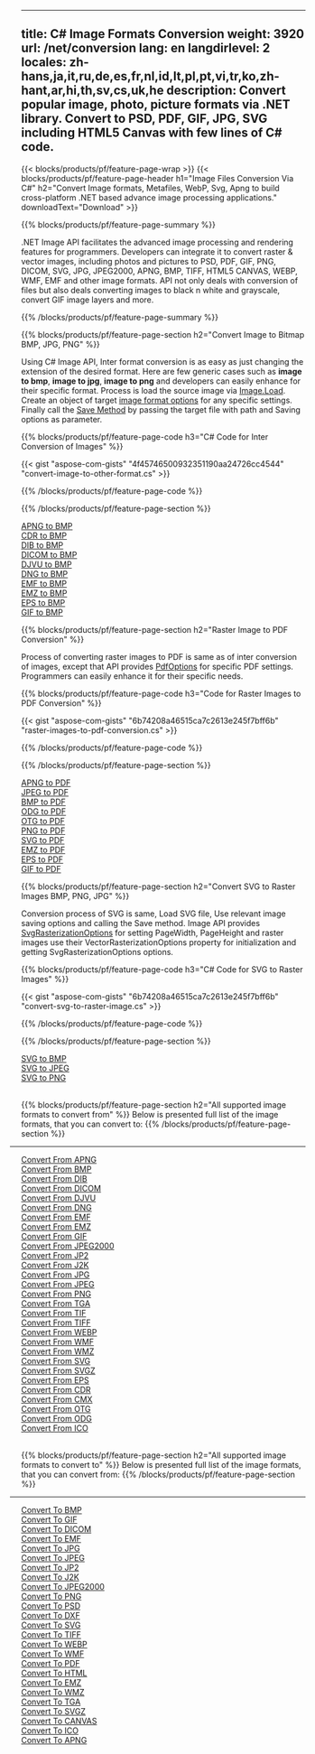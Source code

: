 ﻿
---
title: C# Image Formats Conversion 
weight: 3920
url: /net/conversion 
lang: en
langdirlevel: 2
locales: zh-hans,ja,it,ru,de,es,fr,nl,id,lt,pl,pt,vi,tr,ko,zh-hant,ar,hi,th,sv,cs,uk,he
description: Convert popular image, photo, picture formats via .NET library. Convert to PSD, PDF, GIF, JPG,  SVG including HTML5 Canvas with few lines of C# code.
---

{{< blocks/products/pf/feature-page-wrap >}}
{{< blocks/products/pf/feature-page-header h1="Image Files Conversion Via C#" h2="Convert Image formats, Metafiles, WebP, Svg, Apng to build cross-platform .NET based advance image processing applications." downloadText="Download" >}}

{{% blocks/products/pf/feature-page-summary %}}

.NET Image API facilitates the advanced image processing and rendering features for programmers. Developers can integrate it to convert raster & vector images, including photos and pictures to PSD, PDF, GIF, PNG, DICOM, SVG, JPG, JPEG2000, APNG, BMP, TIFF, HTML5 CANVAS, WEBP, WMF, EMF and other image formats. API not only deals with conversion of files but also deals converting images to black n white and grayscale, convert GIF image layers and more.

{{% /blocks/products/pf/feature-page-summary  %}}

{{% blocks/products/pf/feature-page-section  h2="Convert Image to Bitmap BMP, JPG, PNG" %}}

Using C# Image API, Inter format conversion is as easy as just changing the extension of the desired format. Here are few generic cases such as **image to bmp**, **image to jpg**, **image to png** and developers can easily enhance for their specific format. Process is load the source image via [Image.Load](https://apireference.aspose.com/imaging/net/aspose.imaging/image/methods/load). Create an object of target [image format options](https://apireference.aspose.com/imaging/net/aspose.imaging.imageoptions) for any specific settings. Finally call the [Save Method](https://apireference.aspose.com/imaging/net/aspose.imaging.image/save/methods/4) by passing the target file with path and Saving options as parameter.

{{% blocks/products/pf/feature-page-code h3="C# Code for Inter Conversion of Images" %}}

{{< gist "aspose-com-gists" "4f45746500932351190aa24726cc4544" "convert-image-to-other-format.cs" >}}

{{% /blocks/products/pf/feature-page-code  %}}

{{% /blocks/products/pf/feature-page-section %}}

<div class="container-fluid productfamilypage bg-gray">
    <div class="convertypes bg-gray agp-content section">
        <div class="container">
		<div class="row other-converters">
		   <div class="col-md-2 other-converter remove-lp remove-rp">
		      <a href="/imaging/en/net/conversion/apng-to-bmp/">APNG to BMP</a>
		   </div>
		   <div class="col-md-2 other-converter remove-lp remove-rp">
		      <a href="/imaging/en/net/conversion/cdr-to-bmp/">CDR to BMP</a>
		   </div>
		   <div class="col-md-2 other-converter remove-lp remove-rp">
		      <a href="/imaging/en/net/conversion/dib-to-bmp/">DIB to BMP</a>
		   </div>
		   <div class="col-md-2 other-converter remove-lp remove-rp">
		      <a href="/imaging/en/net/conversion/dicom-to-bmp/">DICOM to BMP</a>
		   </div>
 		   <div class="col-md-2 other-converter remove-lp remove-rp">
		      <a href="/imaging/en/net/conversion/djvu-to-bmp/">DJVU to BMP</a>
		   </div>
		   <div class="col-md-2 other-converter remove-lp remove-rp">
		      <a href="/imaging/en/net/conversion/dng-to-bmp/">DNG to BMP</a>
		   </div>
		   <div class="col-md-2 other-converter remove-lp remove-rp">
		      <a href="/imaging/en/net/conversion/emf-to-bmp/">EMF to BMP</a>
		   </div>
		   <div class="col-md-2 other-converter remove-lp remove-rp">
		      <a href="/imaging/en/net/conversion/emz-to-bmp/">EMZ to BMP</a>
		   </div>
		   <div class="col-md-2 other-converter remove-lp remove-rp">
		      <a href="/imaging/en/net/conversion/eps-to-bmp/">EPS to BMP</a>
		   </div>
		   <div class="col-md-2 other-converter remove-lp remove-rp">
		      <a href="/imaging/en/net/conversion/gif-to-bmp/">GIF to BMP</a>
		   </div>
		</div>
	</div>
    </div>
</div>

{{% blocks/products/pf/feature-page-section  h2="Raster Image to PDF Conversion" %}}

Process of converting raster images to PDF is same as of inter conversion of images, except that API provides [PdfOptions](https://apireference.aspose.com/imaging/net/aspose.imaging.imageoptions/pdfoptions) for specific PDF settings. Programmers can easily enhance it for their specific needs.

{{% blocks/products/pf/feature-page-code h3="Code for Raster Images to PDF Conversion" %}}

{{< gist "aspose-com-gists" "6b74208a46515ca7c2613e245f7bff6b" "raster-images-to-pdf-conversion.cs" >}}

{{% /blocks/products/pf/feature-page-code  %}}

{{% /blocks/products/pf/feature-page-section %}}

<div class="container-fluid productfamilypage bg-gray">
    <div class="convertypes bg-gray agp-content section">
        <div class="container">
		<div class="row other-converters">
		   <div class="col-md-2 other-converter remove-lp remove-rp">
		      <a href="/imaging/en/net/conversion/apng-to-PDF/">APNG to PDF</a>
		   </div>
		   <div class="col-md-2 other-converter remove-lp remove-rp">
		      <a href="/imaging/en/net/conversion/jpeg-to-PDF/">JPEG to PDF</a>
		   </div>
		   <div class="col-md-2 other-converter remove-lp remove-rp">
		      <a href="/imaging/en/net/conversion/bmp-to-PDF/">BMP to PDF</a>
		   </div>
		   <div class="col-md-2 other-converter remove-lp remove-rp">
		      <a href="/imaging/en/net/conversion/odg-to-PDF/">ODG to PDF</a>
		   </div>
 		   <div class="col-md-2 other-converter remove-lp remove-rp">
		      <a href="/imaging/en/net/conversion/otg-to-PDF/">OTG to PDF</a>
		   </div>
		   <div class="col-md-2 other-converter remove-lp remove-rp">
		      <a href="/imaging/en/net/conversion/png-to-PDF/">PNG to PDF</a>
		   </div>
		   <div class="col-md-2 other-converter remove-lp remove-rp">
		      <a href="/imaging/en/net/conversion/svg-to-PDF/">SVG to PDF</a>
		   </div>
		   <div class="col-md-2 other-converter remove-lp remove-rp">
		      <a href="/imaging/en/net/conversion/emz-to-PDF/">EMZ to PDF</a>
		   </div>
		   <div class="col-md-2 other-converter remove-lp remove-rp">
		      <a href="/imaging/en/net/conversion/eps-to-PDF/">EPS to PDF</a>
		   </div>
		   <div class="col-md-2 other-converter remove-lp remove-rp">
		      <a href="/imaging/en/net/conversion/gif-to-PDF/">GIF to PDF</a>
		   </div>
		</div>
	</div>
    </div>
</div>

{{% blocks/products/pf/feature-page-section  h2="Convert SVG to Raster Images BMP, PNG, JPG" %}}

Conversion process of SVG is same, Load SVG file, Use relevant image saving options and calling the Save method. Image API provides [SvgRasterizationOptions](https://apireference.aspose.com/imaging/net/aspose.imaging.imageoptions/svgrasterizationoptions) for setting PageWidth, PageHeight and raster images use their VectorRasterizationOptions property for initialization and getting SvgRasterizationOptions options. 

{{% blocks/products/pf/feature-page-code h3="C# Code for SVG to Raster Images" %}}

{{< gist "aspose-com-gists" "6b74208a46515ca7c2613e245f7bff6b" "convert-svg-to-raster-image.cs" >}}

{{% /blocks/products/pf/feature-page-code  %}}

{{% /blocks/products/pf/feature-page-section %}}

<div class="container-fluid productfamilypage bg-gray">
    <div class="convertypes bg-gray agp-content section">
        <div class="container">
		<div class="row other-converters">
		   <div class="col-md-2 other-converter remove-lp remove-rp">
		      <a href="/imaging/en/net/conversion/SVG-to-bmp/">SVG to BMP</a>
		   </div>
		   <div class="col-md-2 other-converter remove-lp remove-rp">
		      <a href="/imaging/en/net/conversion/SVG-to-jpeg/">SVG to JPEG</a>
		   </div>
		   <div class="col-md-2 other-converter remove-lp remove-rp">
		      <a href="/imaging/en/net/conversion/SVG-to-png/">SVG to PNG</a>
		   </div>		   
		</div>
	</div>
    </div>
</div>
<br/>

{{% blocks/products/pf/feature-page-section  h2="All supported image formats to convert from" %}}
Below is presented full list of the image formats, that you can convert to:
{{% /blocks/products/pf/feature-page-section %}}
<div class="container-fluid productfamilypage bg-gray">
    <div class="convertypes bg-gray agp-content section">
        <div class="container">
                <hr style="margin-left:-20px;"/>
		<div class="row other-converters">
		    <div class='col-md-2 other-converter remove-lp remove-rp'><a href="/imaging/net/conversion/from/apng" >Convert From APNG</a></div>
<div class='col-md-2 other-converter remove-lp remove-rp'><a href="/imaging/net/conversion/from/bmp" >Convert From BMP</a></div>
<div class='col-md-2 other-converter remove-lp remove-rp'><a href="/imaging/net/conversion/from/dib" >Convert From DIB</a></div>
<div class='col-md-2 other-converter remove-lp remove-rp'><a href="/imaging/net/conversion/from/dicom" >Convert From DICOM</a></div>
<div class='col-md-2 other-converter remove-lp remove-rp'><a href="/imaging/net/conversion/from/djvu" >Convert From DJVU</a></div>
<div class='col-md-2 other-converter remove-lp remove-rp'><a href="/imaging/net/conversion/from/dng" >Convert From DNG</a></div>
<div class='col-md-2 other-converter remove-lp remove-rp'><a href="/imaging/net/conversion/from/emf" >Convert From EMF</a></div>
<div class='col-md-2 other-converter remove-lp remove-rp'><a href="/imaging/net/conversion/from/emz" >Convert From EMZ</a></div>
<div class='col-md-2 other-converter remove-lp remove-rp'><a href="/imaging/net/conversion/from/gif" >Convert From GIF</a></div>
<div class='col-md-2 other-converter remove-lp remove-rp'><a href="/imaging/net/conversion/from/jpeg2000" >Convert From JPEG2000</a></div>
<div class='col-md-2 other-converter remove-lp remove-rp'><a href="/imaging/net/conversion/from/jp2" >Convert From JP2</a></div>
<div class='col-md-2 other-converter remove-lp remove-rp'><a href="/imaging/net/conversion/from/j2k" >Convert From J2K</a></div>
<div class='col-md-2 other-converter remove-lp remove-rp'><a href="/imaging/net/conversion/from/jpg" >Convert From JPG</a></div>
<div class='col-md-2 other-converter remove-lp remove-rp'><a href="/imaging/net/conversion/from/jpeg" >Convert From JPEG</a></div>
<div class='col-md-2 other-converter remove-lp remove-rp'><a href="/imaging/net/conversion/from/png" >Convert From PNG</a></div>
<div class='col-md-2 other-converter remove-lp remove-rp'><a href="/imaging/net/conversion/from/tga" >Convert From TGA</a></div>
<div class='col-md-2 other-converter remove-lp remove-rp'><a href="/imaging/net/conversion/from/tif" >Convert From TIF</a></div>
<div class='col-md-2 other-converter remove-lp remove-rp'><a href="/imaging/net/conversion/from/tiff" >Convert From TIFF</a></div>
<div class='col-md-2 other-converter remove-lp remove-rp'><a href="/imaging/net/conversion/from/webp" >Convert From WEBP</a></div>
<div class='col-md-2 other-converter remove-lp remove-rp'><a href="/imaging/net/conversion/from/wmf" >Convert From WMF</a></div>
<div class='col-md-2 other-converter remove-lp remove-rp'><a href="/imaging/net/conversion/from/wmz" >Convert From WMZ</a></div>
<div class='col-md-2 other-converter remove-lp remove-rp'><a href="/imaging/net/conversion/from/svg" >Convert From SVG</a></div>
<div class='col-md-2 other-converter remove-lp remove-rp'><a href="/imaging/net/conversion/from/svgz" >Convert From SVGZ</a></div>
<div class='col-md-2 other-converter remove-lp remove-rp'><a href="/imaging/net/conversion/from/eps" >Convert From EPS</a></div>
<div class='col-md-2 other-converter remove-lp remove-rp'><a href="/imaging/net/conversion/from/cdr" >Convert From CDR</a></div>
<div class='col-md-2 other-converter remove-lp remove-rp'><a href="/imaging/net/conversion/from/cmx" >Convert From CMX</a></div>
<div class='col-md-2 other-converter remove-lp remove-rp'><a href="/imaging/net/conversion/from/otg" >Convert From OTG</a></div>
<div class='col-md-2 other-converter remove-lp remove-rp'><a href="/imaging/net/conversion/from/odg" >Convert From ODG</a></div>
<div class='col-md-2 other-converter remove-lp remove-rp'><a href="/imaging/net/conversion/from/ico" >Convert From ICO</a></div>
                </div>
        </div>
    </div>
</div>
<br/>

{{% blocks/products/pf/feature-page-section  h2="All supported image formats to convert to" %}}
Below is presented full list of the image formats, that you  can convert from:
{{% /blocks/products/pf/feature-page-section %}}
<div class="container-fluid productfamilypage bg-gray">
    <div class="convertypes bg-gray agp-content section">
        <div class="container">
	        <hr style="margin-left:-20px;"/>
		<div class="row other-converters">
		    <div class='col-md-2 other-converter remove-lp remove-rp'><a href="/imaging/net/conversion/to/bmp" >Convert To BMP</a></div>
<div class='col-md-2 other-converter remove-lp remove-rp'><a href="/imaging/net/conversion/to/gif" >Convert To GIF</a></div>
<div class='col-md-2 other-converter remove-lp remove-rp'><a href="/imaging/net/conversion/to/dicom" >Convert To DICOM</a></div>
<div class='col-md-2 other-converter remove-lp remove-rp'><a href="/imaging/net/conversion/to/emf" >Convert To EMF</a></div>
<div class='col-md-2 other-converter remove-lp remove-rp'><a href="/imaging/net/conversion/to/jpg" >Convert To JPG</a></div>
<div class='col-md-2 other-converter remove-lp remove-rp'><a href="/imaging/net/conversion/to/jpeg" >Convert To JPEG</a></div>
<div class='col-md-2 other-converter remove-lp remove-rp'><a href="/imaging/net/conversion/to/jp2" >Convert To JP2</a></div>
<div class='col-md-2 other-converter remove-lp remove-rp'><a href="/imaging/net/conversion/to/j2k" >Convert To J2K</a></div>
<div class='col-md-2 other-converter remove-lp remove-rp'><a href="/imaging/net/conversion/to/jpeg2000" >Convert To JPEG2000</a></div>
<div class='col-md-2 other-converter remove-lp remove-rp'><a href="/imaging/net/conversion/to/png" >Convert To PNG</a></div>
<div class='col-md-2 other-converter remove-lp remove-rp'><a href="/imaging/net/conversion/to/psd" >Convert To PSD</a></div>
<div class='col-md-2 other-converter remove-lp remove-rp'><a href="/imaging/net/conversion/to/dxf" >Convert To DXF</a></div>
<div class='col-md-2 other-converter remove-lp remove-rp'><a href="/imaging/net/conversion/to/svg" >Convert To SVG</a></div>
<div class='col-md-2 other-converter remove-lp remove-rp'><a href="/imaging/net/conversion/to/tiff" >Convert To TIFF</a></div>
<div class='col-md-2 other-converter remove-lp remove-rp'><a href="/imaging/net/conversion/to/webp" >Convert To WEBP</a></div>
<div class='col-md-2 other-converter remove-lp remove-rp'><a href="/imaging/net/conversion/to/wmf" >Convert To WMF</a></div>
<div class='col-md-2 other-converter remove-lp remove-rp'><a href="/imaging/net/conversion/to/pdf" >Convert To PDF</a></div>
<div class='col-md-2 other-converter remove-lp remove-rp'><a href="/imaging/net/conversion/to/html" >Convert To HTML</a></div>
<div class='col-md-2 other-converter remove-lp remove-rp'><a href="/imaging/net/conversion/to/emz" >Convert To EMZ</a></div>
<div class='col-md-2 other-converter remove-lp remove-rp'><a href="/imaging/net/conversion/to/wmz" >Convert To WMZ</a></div>
<div class='col-md-2 other-converter remove-lp remove-rp'><a href="/imaging/net/conversion/to/tga" >Convert To TGA</a></div>
<div class='col-md-2 other-converter remove-lp remove-rp'><a href="/imaging/net/conversion/to/svgz" >Convert To SVGZ</a></div>
<div class='col-md-2 other-converter remove-lp remove-rp'><a href="/imaging/net/conversion/to/canvas" >Convert To CANVAS</a></div>
<div class='col-md-2 other-converter remove-lp remove-rp'><a href="/imaging/net/conversion/to/ico" >Convert To ICO</a></div>
<div class='col-md-2 other-converter remove-lp remove-rp'><a href="/imaging/net/conversion/to/apng" >Convert To APNG</a></div>
                </div>
        </div>
    </div>
</div>

